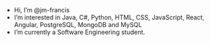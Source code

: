 - Hi, I’m @jm-francis
- I’m interested in Java, C#, Python, HTML, CSS, JavaScript, React, Angular, PostgreSQL, MongoDB and MySQL
- I’m currently a Software Engineering student.

<!---
jm-francis/jm-francis is a ✨ special ✨ repository because its `README.md` (this file) appears on your GitHub profile.
You can click the Preview link to take a look at your changes.
--->
